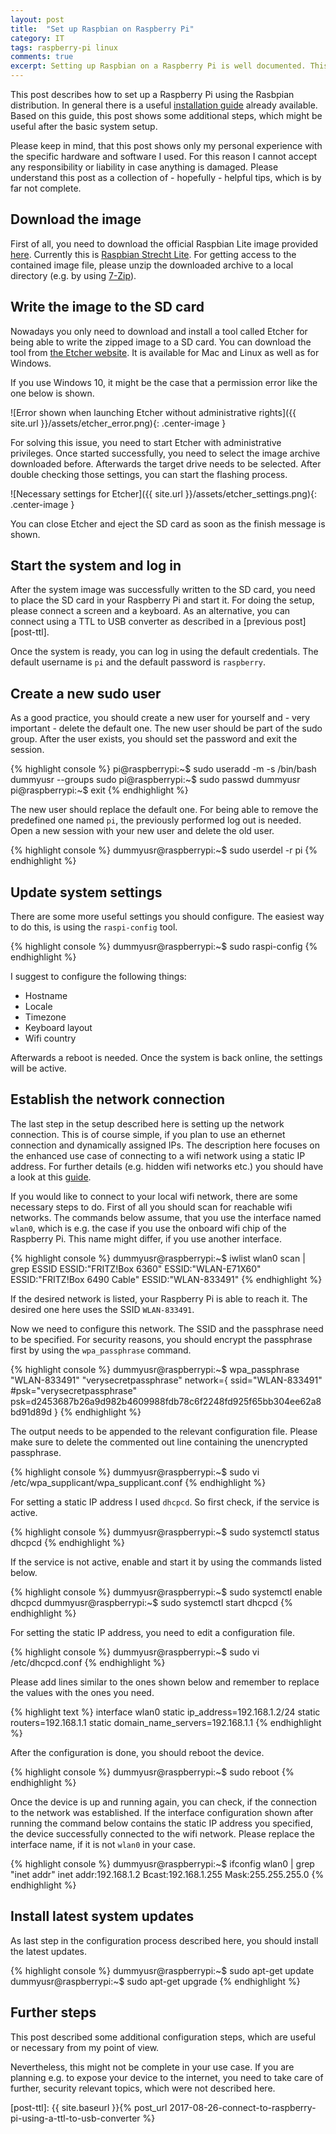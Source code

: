 ```yaml
---
layout: post
title:  "Set up Raspbian on Raspberry Pi"
category: IT
tags: raspberry-pi linux
comments: true
excerpt: Setting up Raspbian on a Raspberry Pi is well documented. This post shows some additional, hopefully helpful configuration steps.
---
```


This post describes how to set up a Raspberry Pi using the Rasbpian distribution. In general there is a useful [installation guide][raspi-guide] already available. Based on this guide, this post shows some additional steps, which might be useful after the basic system setup.

Please keep in mind, that this post shows only my personal experience with the specific hardware and software I used. For this reason I cannot accept any responsibility or liability in case anything is damaged. Please understand this post as a collection of - hopefully - helpful tips, which is by far not complete.

## Download the image
First of all, you need to download the official Raspbian Lite image provided [here][raspi-download]. Currently this is [Raspbian Strecht Lite][stretch-relnotes]. For getting access to the contained image file, please unzip the downloaded archive to a local directory (e.g. by using [7-Zip][7-Zip]).

## Write the image to the SD card
Nowadays you only need to download and install a tool called Etcher for being able to write the zipped image to a SD card. You can download the tool from [the Etcher website][etcher]. It is available for Mac and Linux as well as for Windows.

If you use Windows 10, it might be the case that a permission error like the one below is shown.

![Error shown when launching Etcher without administrative rights]({{ site.url }}/assets/etcher_error.png){: .center-image }

For solving this issue, you need to start Etcher with administrative privileges. Once started successfully, you need to select the image archive downloaded before. Afterwards the target drive needs to be selected. After double checking those settings, you can start the flashing process.

![Necessary settings for Etcher]({{ site.url }}/assets/etcher_settings.png){: .center-image }

You can close Etcher and eject the SD card as soon as the finish message is shown.

## Start the system and log in
After the system image was successfully written to the SD card, you need to place the SD card in your Raspberry Pi and start it. For doing the setup, please connect a screen and a keyboard. As an alternative, you can connect using a TTL to USB converter as described in a [previous post][post-ttl].

Once the system is ready, you can log in using the default credentials. The default username is `pi` and the default password is `raspberry`.

## Create a new sudo user

As a good practice, you should create a new user for yourself and - very important - delete the default one. The new user should be part of the sudo group. After the user exists, you should set the password and exit the session.

{% highlight console %}
pi@raspberrypi:~$ sudo useradd -m -s /bin/bash dummyusr --groups sudo
pi@raspberrypi:~$ sudo passwd dummyusr
pi@raspberrypi:~$ exit
{% endhighlight %}

The new user should replace the default one. For being able to remove the predefined one named `pi`, the previously performed log out is needed. Open a new session with your new user and delete the old user.

{% highlight console %}
dummyusr@raspberrypi:~$ sudo userdel -r pi
{% endhighlight %}

## Update system settings

There are some more useful settings you should configure. The easiest way to do this, is using the `raspi-config` tool.

{% highlight console %}
dummyusr@raspberrypi:~$ sudo raspi-config
{% endhighlight %}

I suggest to configure the following things:

* Hostname
* Locale
* Timezone
* Keyboard layout
* Wifi country

Afterwards a reboot is needed. Once the system is back online, the settings will be active.

## Establish the network connection

The last step in the setup described here is setting up the network connection. This is of course simple, if you plan to use an ethernet connection and dynamically assigned IPs. The description here focuses on the enhanced use case of connecting to a wifi network using a static IP address. For further details (e.g. hidden wifi networks etc.) you should have a look at this [guide][raspi-wifi].

If you would like to connect to your local wifi network, there are some necessary steps to do. First of all you should scan for reachable wifi networks. The commands below assume, that you use the interface named `wlan0`, which is e.g. the case if you use the onboard wifi chip of the Raspberry Pi. This name might differ, if you use another interface.

{% highlight console %}
dummyusr@raspberrypi:~$ iwlist wlan0 scan | grep ESSID
                    ESSID:"FRITZ!Box 6360"
                    ESSID:"WLAN-E71X60"
                    ESSID:"FRITZ!Box 6490 Cable"
                    ESSID:"WLAN-833491"
{% endhighlight %}

If the desired network is listed, your Raspberry Pi is able to reach it. The desired one here uses the SSID `WLAN-833491`. 

Now we need to configure this network. The SSID and the passphrase need to be specified. For security reasons, you should encrypt the passphrase first by using the `wpa_passphrase` command.

{% highlight console %}
dummyusr@raspberrypi:~$ wpa_passphrase "WLAN-833491" "verysecretpassphrase"
network={
        ssid="WLAN-833491"
        #psk="verysecretpassphrase"
        psk=d2453687b26a9d982b4609988fdb78c6f2248fd925f65bb304ee62a8bd91d89d
}
{% endhighlight %}

The output needs to be appended to the relevant configuration file. Please make sure to delete the commented out line containing the unencrypted passphrase.

{% highlight console %}
dummyusr@raspberrypi:~$ sudo vi /etc/wpa_supplicant/wpa_supplicant.conf
{% endhighlight %}

For setting a static IP address I used `dhcpcd`. So first check, if the service is active.

{% highlight console %}
dummyusr@raspberrypi:~$ sudo systemctl status dhcpcd
{% endhighlight %}

If the service is not active, enable and start it by using the commands listed below.

{% highlight console %}
dummyusr@raspberrypi:~$ sudo systemctl enable dhcpcd
dummyusr@raspberrypi:~$ sudo systemctl start dhcpcd
{% endhighlight %}

For setting the static IP address, you need to edit a configuration file.

{% highlight console %}
dummyusr@raspberrypi:~$ sudo vi /etc/dhcpcd.conf
{% endhighlight %}

Please add lines similar to the ones shown below and remember to replace the values with the ones you need.

{% highlight text %}
interface wlan0
static ip_address=192.168.1.2/24
static routers=192.168.1.1
static domain_name_servers=192.168.1.1
{% endhighlight %}

After the configuration is done, you should reboot the device.

{% highlight console %}
dummyusr@raspberrypi:~$ sudo reboot
{% endhighlight %}

Once the device is up and running again, you can check, if the connection to the network was established. If the interface configuration shown after running the command below contains the static IP address you specified, the device successfully connected to the wifi network. Please replace the interface name, if it is not `wlan0` in your case.

{% highlight console %}
dummyusr@raspberrypi:~$ ifconfig wlan0 | grep "inet addr"
inet addr:192.168.1.2  Bcast:192.168.1.255  Mask:255.255.255.0
{% endhighlight %}

## Install latest system updates

As last step in the configuration process described here, you should install the latest updates.

{% highlight console %}
dummyusr@raspberrypi:~$ sudo apt-get update
dummyusr@raspberrypi:~$ sudo apt-get upgrade
{% endhighlight %}

## Further steps

This post described some additional configuration steps, which are useful or necessary from my point of view. 

Nevertheless, this might not be complete in your use case. If you are planning e.g. to expose your device to the internet, you need to take care of further, security relevant topics, which were not described here.

[raspi-download]: https://www.raspberrypi.org/downloads/raspbian/
[raspi-guide]: https://www.raspberrypi.org/documentation/installation/installing-images/README.md
[raspi-wifi]: https://www.raspberrypi.org/documentation/configuration/wireless/wireless-cli.md
[stretch-relnotes]: http://downloads.raspberrypi.org/raspbian/release_notes.txt
[7-Zip]: http://www.7-zip.org/
[etcher]: https://etcher.io/
[post-ttl]: {{ site.baseurl }}{% post_url 2017-08-26-connect-to-raspberry-pi-using-a-ttl-to-usb-converter %}
